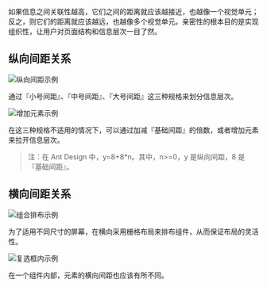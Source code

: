 如果信息之间关联性越高，它们之间的距离就应该越接近，也越像一个视觉单元；反之，则它们的距离就应该越远，也越像多个视觉单元。亲密性的根本目的是实现组织性，让用户对页面结构和信息层次一目了然。

## 纵向间距关系

![纵向间距示例](https://gw.alipayobjects.com/zos/rmsportal/goazWUHPXsGEDFIGsNlm.png)

通过『小号间距』、『中号间距』、『大号间距』这三种规格来划分信息层次。

![增加元素示例](https://gw.alipayobjects.com/zos/rmsportal/XNFCsupiYDBTJFQkmOmv.png)

在这三种规格不适用的情况下，可以通过加减『基础间距』的倍数，或者增加元素来拉开信息层次。

> 注：在 Ant Design 中，y=8+8*n。其中，n>=0，y 是纵向间距，8 是『基础间距』。

## 横向间距关系

![组合排布示例](https://gw.alipayobjects.com/zos/rmsportal/uYvsqAUXNaqURGIhZhxz.png)

为了适用不同尺寸的屏幕，在横向采用栅格布局来排布组件，从而保证布局的灵活性。

![复选框内示例](https://gw.alipayobjects.com/zos/rmsportal/ysXfdKqmdDRAimBiKVGS.png)

在一个组件内部，元素的横向间距也应该有所不同。

